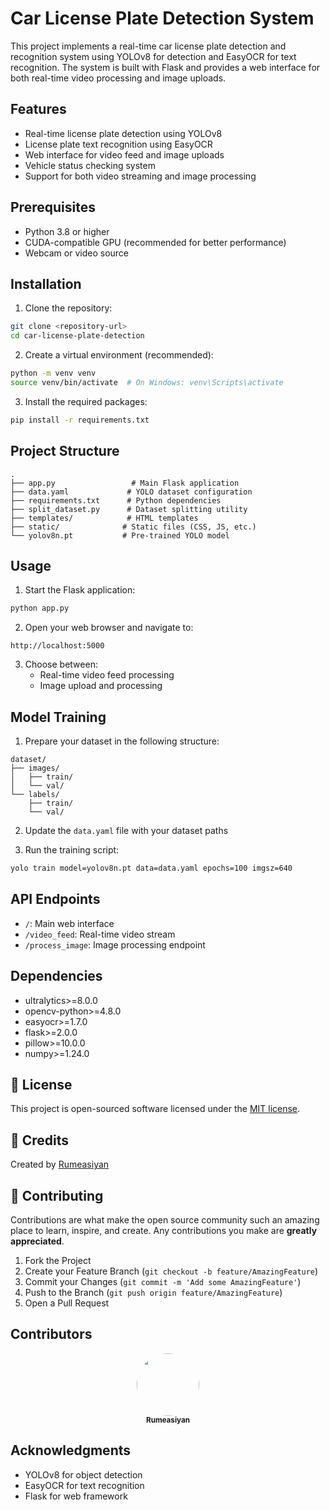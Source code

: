 # Car License Plate Detection System

This project implements a real-time car license plate detection and recognition system using YOLOv8 for detection and EasyOCR for text recognition. The system is built with Flask and provides a web interface for both real-time video processing and image uploads.

## Features

- Real-time license plate detection using YOLOv8
- License plate text recognition using EasyOCR
- Web interface for video feed and image uploads
- Vehicle status checking system
- Support for both video streaming and image processing

## Prerequisites

- Python 3.8 or higher
- CUDA-compatible GPU (recommended for better performance)
- Webcam or video source

## Installation

1. Clone the repository:
```bash
git clone <repository-url>
cd car-license-plate-detection
```

2. Create a virtual environment (recommended):
```bash
python -m venv venv
source venv/bin/activate  # On Windows: venv\Scripts\activate
```

3. Install the required packages:
```bash
pip install -r requirements.txt
```

## Project Structure

```
.
├── app.py                 # Main Flask application
├── data.yaml             # YOLO dataset configuration
├── requirements.txt      # Python dependencies
├── split_dataset.py      # Dataset splitting utility
├── templates/            # HTML templates
├── static/              # Static files (CSS, JS, etc.)
└── yolov8n.pt           # Pre-trained YOLO model
```

## Usage

1. Start the Flask application:
```bash
python app.py
```

2. Open your web browser and navigate to:
```
http://localhost:5000
```

3. Choose between:
   - Real-time video feed processing
   - Image upload and processing

## Model Training

1. Prepare your dataset in the following structure:
```
dataset/
├── images/
│   ├── train/
│   └── val/
└── labels/
    ├── train/
    └── val/
```

2. Update the `data.yaml` file with your dataset paths

3. Run the training script:
```bash
yolo train model=yolov8n.pt data=data.yaml epochs=100 imgsz=640
```

## API Endpoints

- `/`: Main web interface
- `/video_feed`: Real-time video stream
- `/process_image`: Image processing endpoint

## Dependencies

- ultralytics>=8.0.0
- opencv-python>=4.8.0
- easyocr>=1.7.0
- flask>=2.0.0
- pillow>=10.0.0
- numpy>=1.24.0

## 📝 License

This project is open-sourced software licensed under the [MIT license](https://opensource.org/licenses/MIT).

## 👏 Credits

Created by [Rumeasiyan](https://github.com/rumeasiyan)

## 🤝 Contributing

Contributions are what make the open source community such an amazing place to learn, inspire, and create. Any contributions you make are **greatly appreciated**.

1. Fork the Project
2. Create your Feature Branch (`git checkout -b feature/AmazingFeature`)
3. Commit your Changes (`git commit -m 'Add some AmazingFeature'`)
4. Push to the Branch (`git push origin feature/AmazingFeature`)
5. Open a Pull Request

## Contributors

<div align="center">
  <a href="https://github.com/rumeasiyan">
    <img src="https://github.com/rumeasiyan.png" width="100" style="border-radius: 50%;">
    <br>
    <sub><b>Rumeasiyan</b></sub>
  </a>
</div>

## Acknowledgments

- YOLOv8 for object detection
- EasyOCR for text recognition
- Flask for web framework 